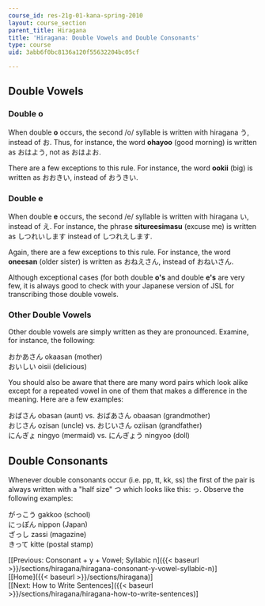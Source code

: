```yaml
---
course_id: res-21g-01-kana-spring-2010
layout: course_section
parent_title: Hiragana
title: 'Hiragana: Double Vowels and Double Consonants'
type: course
uid: 3abb6f0bc8136a120f55632204bc05cf

---
```


Double Vowels
-------------

### Double o

When double **o** occurs, the second /o/ syllable is written with hiragana う, instead of お. Thus, for instance, the word **ohayoo** (good morning) is written as おはよう, not as おはよお.

There are a few exceptions to this rule. For instance, the word **ookii** (big) is written as おおきい, instead of おうきい.

### Double e

When double **e** occurs, the second /e/ syllable is written with hiragana い, instead of え. For instance, the phrase **situreesimasu** (excuse me) is written as しつれいします instead of しつれえします.

Again, there are a few exceptions to this rule. For instance, the word **oneesan** (older sister) is written as おねえさん, instead of おねいさん.

Although exceptional cases (for both double **o's** and double **e's** are very few, it is always good to check with your Japanese version of JSL for transcribing those double vowels.

### Other Double Vowels

Other double vowels are simply written as they are pronounced. Examine, for instance, the following:

おかあさん okaasan (mother)  
おいしい oisii (delicious)

You should also be aware that there are many word pairs which look alike except for a repeated vowel in one of them that makes a difference in the meaning. Here are a few examples:

おばさん obasan (aunt) vs. おばあさん obaasan (grandmother)  
おじさん ozisan (uncle) vs. おじいさん oziisan (grandfather)  
にんぎょ ningyo (mermaid) vs. にんぎょう ningyoo (doll)

Double Consonants
-----------------

Whenever double consonants occur (i.e. pp, tt, kk, ss) the first of the pair is always written with a "half size" つ which looks like this: っ. Observe the following examples:

がっこう gakkoo (school)  
にっぽん nippon (Japan)  
ざっし zassi (magazine)  
きって kitte (postal stamp)

  
\[[Previous: Consonant + y + Vowel; Syllabic n]({{< baseurl >}}/sections/hiragana/hiragana-consonant-y-vowel-syllabic-n)\]  
\[[Home]({{< baseurl >}}/sections/hiragana)\]  
\[[Next: How to Write Sentences]({{< baseurl >}}/sections/hiragana/hiragana-how-to-write-sentences)\]